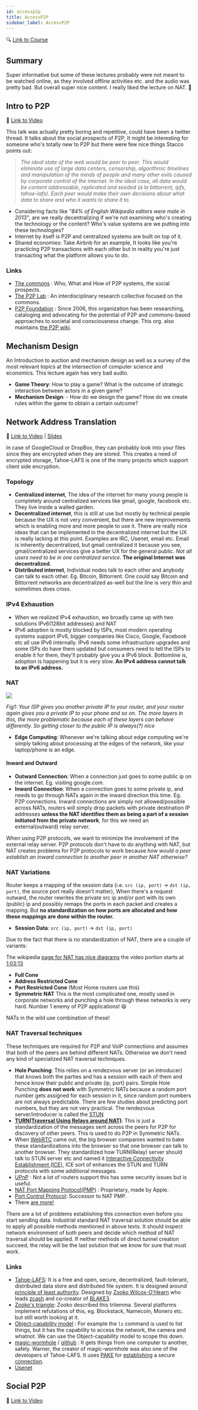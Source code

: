 ```yaml
---
id: accessp2p
title: AccessP2P
sidebar_label: AccessP2P
---
```


🔍 [Link to Course](https://accessp2p.xyz/)

## Summary

Super informative but some of these lectures probably were not meant to be watched online, as they involved offline activities etc. and the audio was pretty bad. But overall super nice content. I really liked the lecture on NAT. 🥊

## Intro to P2P

🎥 [Link to Video](https://www.youtube.com/watch?v=ZcmyE8cUQRI)

This talk was actually pretty boring and repetitive, could have been a twitter thread. It talks about the social prospects of P2P, It might be interesting for someone who's totally new to P2P but there were few nice things Stacco points out:

> _The ideal state of the web would be peer to peer. This would eliminate use of large data centers, censorship, algorithmic timelines and manipulation of the minds of people and many other evils caused by corporate control of the internet. In the ideal case, all data would be content addressable, replicated and seeded (a la bittorrent, ipfs, tahoe-lafs). Each peer would make their own decisions about what data to share and who it wants to share it to._

- Considering facts like _"84% of English Wikipedia editors were male in 2013"_, are we really decentralizing if we're not examining who's creating the technology or the content? Who's value systems are we putting into these technologies?
- Internet by itself is P2P and centralized systems are built on top of it.
- Shared economies: Take Airbnb for an example, It looks like you're practicing P2P transactions with each other but in reality you're just transacting what the platform allows you to do.

### Links

- [The commons](https://primer.commonstransition.org/) : Who, What and How of P2P systems, the social prospects.
- [The P2P Lab](http://www.p2plab.gr/en/) : An interdisciplinary research collective focused on the commons.
- [P2P Foundation](https://p2pfoundation.net/) : Since 2006, this organization has been researching, cataloging and advocating for the potential of P2P and commons-based approaches to societal and consciousness change. This org. also maintains [the P2P wiki](https://wiki.p2pfoundation.net/Main_Page).

## Mechanism Design

An Introduction to auction and mechanism design as well as a survey of the most relevant topics at the intersection of computer science and economics. This lecture again has very bad audio.

- **Game Theory**: How to play a game? What is the outcome of strategic interaction between actors in a given game?
- **Mechanism Design**: - How do we design the game? How do we create rules within the game to obtain a certain outcome?

## Network Address Translation

🎥 [Link to Video](https://www.youtube.com/watch?v=JhNSC_McKJo) | [Slides](/pdf/accessp2pNAT.pdf)

In case of GoogleCloud or DropBox, they can probably look into your files since they are encrypted when they are stored. This creates a need of encrypted storage, Tahoe-LAFS is one of the many projects which support client side encryption.

### Topology

- **Centralized internet**, The idea of the internet for many young people is completely around centralized services like gmail, google, facebook etc. They live inside a walled garden.
- **Decentralized internet**, this is still at use but mostly by technical people because the UX is not very convenient, but there are new improvements which is enabling more and more people to use it. There are really nice ideas that can be implemented in the decentralized internet but the UX is really lacking at this point. Examples are IRC, Usenet, email etc. Email is inherently decentralized, but gmail centralized it because you see, gmail/centralized services give a better UX for the general public. _Not all users need to be in one centralized service._ **The original Internet was decentralized.**
- **Distributed internet**, Individual nodes talk to each other and anybody can talk to each other. Eg. Bitcoin, Bittorrent. One could say Bitcoin and Bittorrent networks are decentralized as-well but the line is very thin and sometimes does cross.

### IPv4 Exhaustion

- When we realized IPv4 exhaustion, we broadly came up with two solutions IPv6(128bit addresses) and NAT
- IPv6 adoption is mostly blocked by ISPs, most modern operating systems support IPv6, bigger companies like Cisco, Google, Facebook etc all use IPv6 internally. IPv6 needs some infrastructure upgrades and some ISPs do have them updated but consumers need to tell the ISPs to enable it for them, they'll probably give you a IPv6 block. Bottomline is, adoption is happening but it is very slow. **An IPv4 address cannot talk to an IPv6 address.**

### NAT

![](/img/nat-arch.png)

_Fig1: Your ISP gives you another private IP to your router, and your router again gives you a private IP to your phone and so on. The more layers in this, the more problematic because each of these layers can behave differently. So getting closer to the public IP is always(?) nice_

- **Edge Computing**: Whenever we're talking about edge computing we're simply talking about processing at the edges of the network, like your laptop/phone is an edge.

#### Inward and Outward

- **Outward Connection**: When a connection just goes to some public ip on the internet. Eg. visiting google.com.
- **Inward Connection**: When a connection goes to some private ip, and needs to go through NATs again in the inward direction this time. Eg. P2P connections. Inward connections are simply not allowed/possible across NATs, routers will simply drop packets with private destination IP addresses **unless the NAT identifies them as being a part of a session initiated from the private network**, for this we need an external(outward) relay server.

When using P2P protocols, we want to minimize the involvement of the external relay server. P2P protocols don't have to do anything with NAT, but NAT creates problems for P2P protocols to work because _how would a peer establish an inward connection to another peer in another NAT otherwise?_

### NAT Variations

Router keeps a mapping of the session data (i.e. `src (ip, port)` -> `dst (ip, port)`, the source port really doesn't matter), When there's a request outward, the router rewrites the private src ip and/or port with its own (public) ip and possibly remaps the ports in each packet and creates a mapping. But **no standardization on how ports are allocated and how these mappings are done within the router.**

- **Session Data**: `src (ip, port)` -> `dst (ip, port)`

Due to the fact that there is no standardization of NAT, there are a couple of variants:

The wikipedia [page for NAT has nice diagrams](https://en.wikipedia.org/wiki/Network_address_translation#Methods_of_translation) the video portion starts at [1:03:13](https://youtu.be/JhNSC_McKJo?t=3793)

- **Full Cone**
- **Address Restricted Cone**
- **Port Restricted Cone** (Most Home routers use this)
- **Symmetric NAT** This is the most complicated one, mostly used in corporate networks and punching a hole through these networks is very hard. Number 1 enemy of P2P applications! 😆

NATs in the wild use combination of these!

### NAT Traversal techniques

These techniques are required for P2P and VoIP connections and assumes that both of the peers are behind different NATs. Otherwise we don't need any kind of specialized NAT traversal techniques.

- **Hole Punching**: This relies on a rendezvous server (or an introducer) that knows both the parties and has a session with each of them and hence know their public and private (ip, port) pairs. Simple Hole Punching **does not work** with Symmetric NATs because a random port number gets assigned for each session in it, since random port numbers are not always predictable. There are few studies about predicting port numbers, but they are not very practical. The rendezvous server/introducer is called the [STUN](https://en.wikipedia.org/wiki/STUN)
- [**TURN(Traversal Using Relays around NAT)**](https://en.wikipedia.org/wiki/Traversal_Using_Relays_around_NAT): This is just a standardization of the messages sent across the peers for P2P for discovery of other peers. This is used to do P2P in Symmetric NATs.
- When [WebRTC](https://en.wikipedia.org/wiki/WebRTC) came out, the big browser companies wanted to bake these standardizations into the browser so that one browser can talk to another browser. They standardized how TURN(Relay) server should talk to STUN server etc and named it [Interactive Connectivity Establishment (ICE)](https://en.wikipedia.org/wiki/Interactive_Connectivity_Establishment), ICE sort of enhances the STUN and TURN protocols with some additional messages.
- [UPnP](https://en.wikipedia.org/wiki/Universal_Plug_and_Play) : Not a lot of routers support this has some security issues but is useful.
- [NAT Port Mapping Protocol(PMP)](https://en.wikipedia.org/wiki/NAT_Port_Mapping_Protocol) : Proprietary, made by Apple.
- [Port Control Protocol](https://en.wikipedia.org/wiki/Port_Control_Protocol): Successor to NAT PMP.
- There [are more!](https://en.wikipedia.org/wiki/NAT_traversal)

There are a lot of problems establishing this connection even before you start sending data. Industrial standard NAT traversal solution should be able to apply all possible methods mentioned in above texts. It should inspect network environment of both peers and decide which method of NAT traversal should be applied. If neither methods of direct tunnel creation succeed, the relay will be the last solution that we know for sure that must work.

### Links

- [Tahoe-LAFS](https://en.wikipedia.org/wiki/Tahoe-LAFS): It is a free and open, secure, decentralized, fault-tolerant, distributed data store and distributed file system. It is designed around [principle of least authority](https://en.wikipedia.org/wiki/Principle_of_least_privilege). Designed by [Zooko Wilcox-O'Hearn](https://en.wikipedia.org/wiki/Zooko_Wilcox-O'Hearn) who leads [zcash](https://en.wikipedia.org/wiki/Zcash) and co-creator of [BLAKE3](<https://en.wikipedia.org/wiki/BLAKE_(hash_function)#BLAKE3>).
- [Zooko's triangle](https://en.wikipedia.org/wiki/Zooko%27s_triangle): Zooko described this trilemma. Several platforms implement refutations of this, eg. Blockstack, Namecoin, Monero etc. but still worth looking at it.
- [Object-capability model](https://en.wikipedia.org/wiki/Object-capability_model) : For example the `ls` command is used to list things, but it has the capability to access the network, the camera and whatnot. We can use the Object-capability model to scope this down.
- [magic-wormhole](https://www.youtube.com/watch?v=YhoYq6wQEto) / [github](https://github.com/warner/magic-wormhole) : It gets things from one computer to another, safely. Warner, the creator of magic-wormhole was also one of the developers of Tahoe-LAFS. It uses [PAKE](https://blog.cryptographyengineering.com/2018/10/19/lets-talk-about-pake/) for [establishing](https://lwn.net/Articles/692061/) a secure [connection](https://github.com/warner/magic-wormhole/issues/348).
- [Usenet](https://en.wikipedia.org/wiki/Usenet)

## Social P2P

🎥 [Link to Video](https://www.youtube.com/watch?v=ZY_cnpmBYkc)
